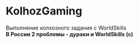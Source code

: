 # KolhozGaming
Выполнение колхозного задания с WorldSkills  
**В России 2 проблемы - дураки и WorldSkills (c)** 